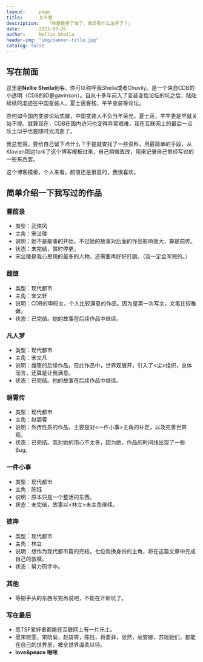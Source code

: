 ```yaml
---
layout:     page
title:      关于我
description:   「你便是倦了恼了，我又有什么法子了？」
date:       2023-03-26
author:     Nellie Sheila
header-img: "img/banner-title.jpg"
catalog: false
---
```


## 写在前面

这里是**Nellie Sheila**~~化名~~，你可以称呼我Sheila或者Chuvily。是一个来自CDB的小透明（CDB的ID是gavinson）。自从十多年前入了变装变性论坛的坑之后，陆陆续续的混迹在中国变装人，夏士莲客栈，芊芊变装等论坛。

奈何如今国内变装论坛式微，中国变装人不负当年荣光，夏士莲，芊芊更是早就关站不提。就算现在，CDB在国内访问也变得异常艰难，我在互联网上的最后一点乐土似乎也要随时光流逝了。

我总觉得，要给自己留下点什么？于是就查找了一些资料，用最简单的手段，从Klovien那边fork了这个博客模板过来，自己稍微改改，用来记录自己曾经写过的一些东西罢。

这个博客模板，个人来看，颜值还是很高的，我很喜欢。

## 简单介绍一下我写过的作品

### 蒹葭录

- 类型：武侠风
- 主角：宋沚陵
- 说明：她不是故事的开始，不过她的故事对后面的作品影响很大，算是前传。
- 状态：未完结，暂时停更。
- 宋沚陵是我心思用的最多的人物，还需要再好好打磨。（我一定会写完的。）

### 雌堕

- 类型：现代都市
- 主角：宋文轩
- 说明：CDB的申码文，个人比较满意的作品。因为是第一次写文，文笔比较稚嫩。
- 状态：已完结。她的故事在后续作品中继续。

### 凡人梦

- 类型：现代都市
- 主角：宋文凡
- 说明：雌堕的后续作品，在此作品中，世界观展开，引入了<尘>组织，总体而言，还算是让我满意。
- 状态：已完结。他的故事在后续作品中继续。

### 碧霄传

- 类型：现代都市
- 主角：赵碧霄
- 说明：外传性质的作品，主要是对<一件小事>主角的补足，以及完善世界观。
- 状态：已完结。我对她的用心不太多，因为她，作品的时间线出现了一些Bug。

### 一件小事

- 类型：现代都市
- 主角：陈钰
- 说明：原本只是一个整活的东西。
- 状态：未完结，故事以<林立>未主角继续。

### 彼岸

- 类型：现代都市
- 主角：林立
- 说明：想作为现代都市篇的完结，七位改换身份的主角，将在这篇文章中完成自己的救赎。
- 状态：努力码字中。

### 其他

- 等把手头的东西写完再说吧，不能在开新坑了。


### 写在最后

- 愿TSF爱好者都能在互联网上有一片乐土。
- 愿宋晓雯，宋晓菊，赵碧霄，陈钰，蒋菱菲，张然，丽安娜，苏瑶她们，都能在自己的世界里，被全世界温柔以待。
- **love&peace 啾咪**


